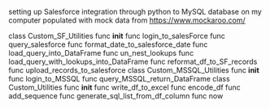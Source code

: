 setting up Salesforce integration through python to MySQL database on my computer populated with mock data from https://www.mockaroo.com/



class
Custom_SF_Utilities
func
__init__
func
login_to_salesForce
func
query_salesforce
func
format_date_to_salesforce_date
func
load_query_into_DataFrame
func
un_nest_lookups
func
load_query_with_lookups_into_DataFrame
func
reformat_df_to_SF_records
func
upload_records_to_salesforce
class
Custom_MSSQL_Utilities
func
__init__
func
login_to_MSSQL
func
query_MSSQL_return_DataFrame
class
Custom_Utilities
func
__init__
func
write_df_to_excel
func
encode_df
func
add_sequence
func
generate_sql_list_from_df_column
func
now
